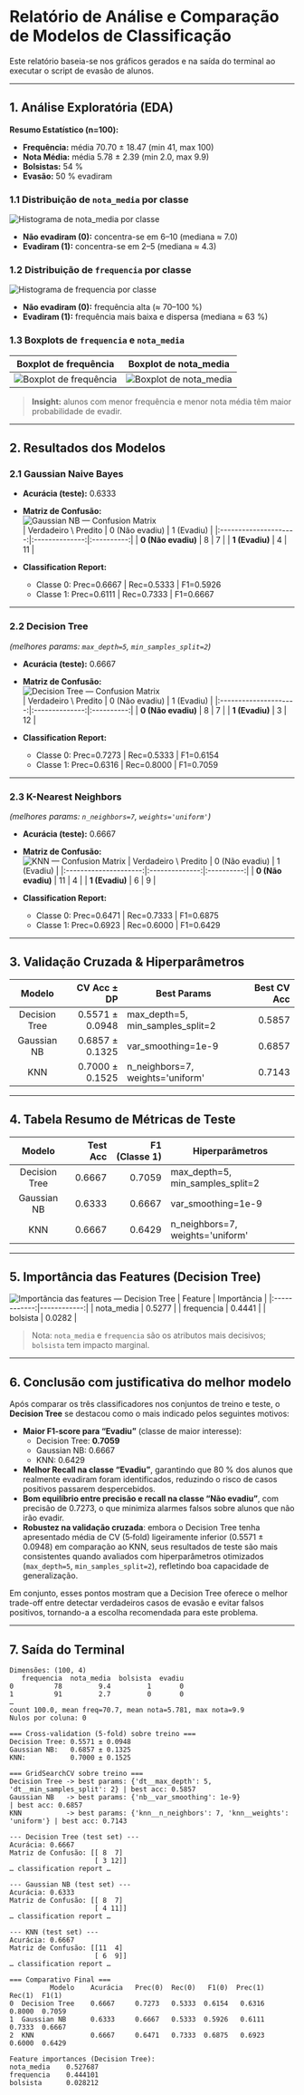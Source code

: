 # Relatório de Análise e Comparação de Modelos de Classificação

Este relatório baseia-se nos gráficos gerados e na saída do terminal ao executar o script de evasão de alunos.

---

## 1. Análise Exploratória (EDA)

**Resumo Estatístico (n=100):**  
- **Frequência:** média 70.70 ± 18.47 (min 41, max 100)  
- **Nota Média:** média 5.78 ± 2.39 (min 2.0, max 9.9)  
- **Bolsistas:** 54 %  
- **Evasão:** 50 % evadiram

### 1.1 Distribuição de `nota_media` por classe  
![Histograma de nota_media por classe](img/nota_media_por_classe.png) 
- **Não evadiram (0):** concentra-se em 6–10 (mediana ≈ 7.0)  
- **Evadiram (1):** concentra-se em 2–5 (mediana ≈ 4.3)

### 1.2 Distribuição de `frequencia` por classe  
![Histograma de frequencia por classe](img/frequencia_por_classe.png) 
- **Não evadiram (0):** frequência alta (≈ 70–100 %)  
- **Evadiram (1):** frequência mais baixa e dispersa (mediana ≈ 63 %)

### 1.3 Boxplots de `frequencia` e `nota_media`  
| Boxplot de frequência                         | Boxplot de nota_media                         |
|:----------------------------------------------:|:---------------------------------------------:|
| ![Boxplot de frequência](img/boxplot_frequencia.png)      | ![Boxplot de nota_media](img/boxplot_nota_media.png) |

> **Insight:** alunos com menor frequência e menor nota média têm maior probabilidade de evadir.

---

## 2. Resultados dos Modelos

### 2.1 Gaussian Naive Bayes  
- **Acurácia (teste):** 0.6333  
- **Matriz de Confusão:**  
  ![Gaussian NB — Confusion Matrix](img/gausian_conf_matrix.png)  
  | Verdadeiro \ Predito | 0 (Não evadiu) | 1 (Evadiu) |
  |:---------------------:|:--------------:|:----------:|
  | **0 (Não evadiu)**    | 8              | 7          |
  | **1 (Evadiu)**        | 4              | 11         |

- **Classification Report:**  
  - Classe 0: Prec=0.6667 | Rec=0.5333 | F1=0.5926  
  - Classe 1: Prec=0.6111 | Rec=0.7333 | F1=0.6667  

---

### 2.2 Decision Tree  
*(melhores params: `max_depth=5`, `min_samples_split=2`)*  
- **Acurácia (teste):** 0.6667  
- **Matriz de Confusão:**  
  ![Decision Tree — Confusion Matrix](img/decision_tree_conf_matrix.png)  
  | Verdadeiro \ Predito | 0 (Não evadiu) | 1 (Evadiu) |
  |:---------------------:|:--------------:|:----------:|
  | **0 (Não evadiu)**    | 8              | 7          |
  | **1 (Evadiu)**        | 3              | 12         |

- **Classification Report:**  
  - Classe 0: Prec=0.7273 | Rec=0.5333 | F1=0.6154  
  - Classe 1: Prec=0.6316 | Rec=0.8000 | F1=0.7059  

---

### 2.3 K-Nearest Neighbors  
*(melhores params: `n_neighbors=7`, `weights='uniform'`)*  
- **Acurácia (teste):** 0.6667  
- **Matriz de Confusão:**  
  ![KNN — Confusion Matrix](img/knn_confusion_matrix.png) 
  | Verdadeiro \ Predito | 0 (Não evadiu) | 1 (Evadiu) |
  |:---------------------:|:--------------:|:----------:|
  | **0 (Não evadiu)**    | 11             | 4          |
  | **1 (Evadiu)**        | 6              | 9          |

- **Classification Report:**  
  - Classe 0: Prec=0.6471 | Rec=0.7333 | F1=0.6875  
  - Classe 1: Prec=0.6923 | Rec=0.6000 | F1=0.6429  

---

## 3. Validação Cruzada & Hiperparâmetros

| Modelo         | CV Acc ± DP      | Best Params                               | Best CV Acc |
|:--------------:|-----------------:|-------------------------------------------|------------:|
| Decision Tree  | 0.5571 ± 0.0948  | max_depth=5, min_samples_split=2          | 0.5857      |
| Gaussian NB    | 0.6857 ± 0.1325  | var_smoothing=1e-9                        | 0.6857      |
| KNN            | 0.7000 ± 0.1525  | n_neighbors=7, weights='uniform'          | 0.7143      |

---

## 4. Tabela Resumo de Métricas de Teste

| Modelo         | Test Acc | F1 (Classe 1) | Hiperparâmetros                     |
|:--------------:|---------:|--------------:|-------------------------------------|
| Decision Tree  | 0.6667   | 0.7059        | max_depth=5, min_samples_split=2    |
| Gaussian NB    | 0.6333   | 0.6667        | var_smoothing=1e-9                  |
| KNN            | 0.6667   | 0.6429        | n_neighbors=7, weights='uniform'    |

---

## 5. Importância das Features (Decision Tree)

![Importância das features — Decision Tree](img/importancia_decision_tree.png)
| Feature      | Importância |
|:------------:|------------:|
| nota_media   | 0.5277      |
| frequencia   | 0.4441      |
| bolsista     | 0.0282      |

> Nota: `nota_media` e `frequencia` são os atributos mais decisivos; `bolsista` tem impacto marginal.

---

## 6. Conclusão com justificativa do melhor modelo

Após comparar os três classificadores nos conjuntos de treino e teste, o **Decision Tree** se destacou como o mais indicado pelos seguintes motivos:

- **Maior F1‐score para “Evadiu”** (classe de maior interesse):  
  - Decision Tree: **0.7059**  
  - Gaussian NB: 0.6667  
  - KNN:       0.6429  
- **Melhor Recall na classe “Evadiu”**, garantindo que 80 % dos alunos que realmente evadiram foram identificados, reduzindo o risco de casos positivos passarem despercebidos.  
- **Bom equilíbrio entre precisão e recall na classe “Não evadiu”**, com precisão de 0.7273, o que minimiza alarmes falsos sobre alunos que não irão evadir.  
- **Robustez na validação cruzada**: embora o Decision Tree tenha apresentado média de CV (5‐fold) ligeiramente inferior (0.5571 ± 0.0948) em comparação ao KNN, seus resultados de teste são mais consistentes quando avaliados com hiperparâmetros otimizados (`max_depth=5`, `min_samples_split=2`), refletindo boa capacidade de generalização.

Em conjunto, esses pontos mostram que a Decision Tree oferece o melhor trade-off entre detectar verdadeiros casos de evasão e evitar falsos positivos, tornando-a a escolha recomendada para este problema.  

---

## 7. Saída do Terminal

```text
Dimensões: (100, 4)
   frequencia  nota_media  bolsista  evadiu
0          78         9.4         1       0
1          91         2.7         0       0
…
count 100.0, mean freq=70.7, mean nota=5.781, max nota=9.9
Nulos por coluna: 0

=== Cross-validation (5-fold) sobre treino ===
Decision Tree: 0.5571 ± 0.0948
Gaussian NB:   0.6857 ± 0.1325
KNN:           0.7000 ± 0.1525

=== GridSearchCV sobre treino ===
Decision Tree -> best params: {'dt__max_depth': 5, 'dt__min_samples_split': 2} | best acc: 0.5857
Gaussian NB   -> best params: {'nb__var_smoothing': 1e-9}              | best acc: 0.6857
KNN           -> best params: {'knn__n_neighbors': 7, 'knn__weights': 'uniform'} | best acc: 0.7143

--- Decision Tree (test set) ---
Acurácia: 0.6667
Matriz de Confusão: [[ 8  7]
                     [ 3 12]]
… classification report …

--- Gaussian NB (test set) ---
Acurácia: 0.6333
Matriz de Confusão: [[ 8  7]
                     [ 4 11]]
… classification report …

--- KNN (test set) ---
Acurácia: 0.6667
Matriz de Confusão: [[11  4]
                     [ 6  9]]
… classification report …

=== Comparativo Final ===
          Modelo    Acurácia   Prec(0)  Rec(0)   F1(0)  Prec(1)  Rec(1)  F1(1)
0  Decision Tree    0.6667     0.7273   0.5333  0.6154   0.6316   0.8000  0.7059
1  Gaussian NB      0.6333     0.6667   0.5333  0.5926   0.6111   0.7333  0.6667
2  KNN              0.6667     0.6471   0.7333  0.6875   0.6923   0.6000  0.6429

Feature importances (Decision Tree):
nota_media    0.527687
frequencia    0.444101
bolsista      0.028212
